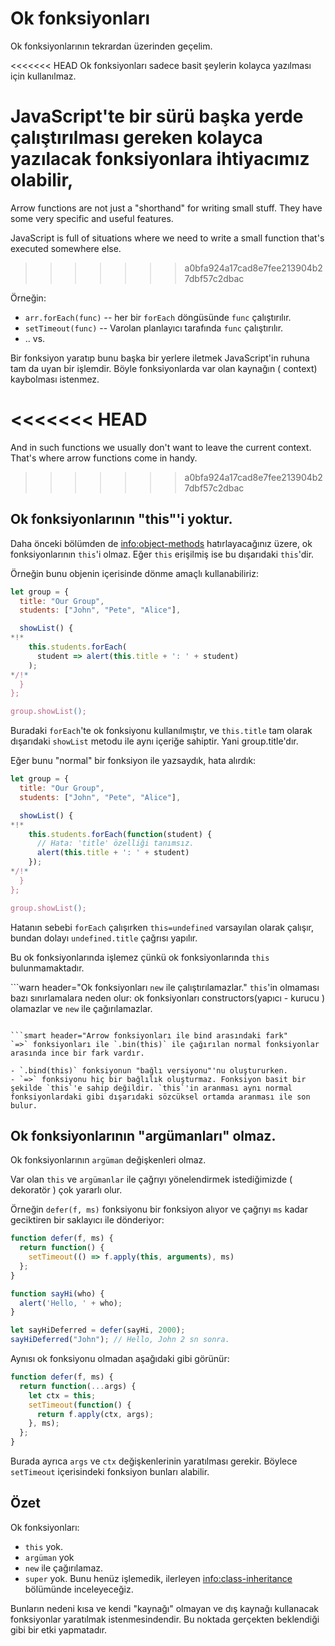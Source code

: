 # Ok fonksiyonları

Ok fonksiyonlarının tekrardan üzerinden geçelim.

<<<<<<< HEAD
Ok fonksiyonları sadece basit şeylerin kolayca yazılması için kullanılmaz.

JavaScript'te bir sürü başka yerde çalıştırılması gereken kolayca yazılacak fonksiyonlara ihtiyacımız olabilir, 
=======
Arrow functions are not just a "shorthand" for writing small stuff. They have some very specific and useful features.

JavaScript is full of situations where we need to write a small function that's executed somewhere else.
>>>>>>> a0bfa924a17cad8e7fee213904b27dbf57c2dbac

Örneğin:

- `arr.forEach(func)` -- her bir `forEach` döngüsünde `func` çalıştırılır.
- `setTimeout(func)` -- Varolan planlayıcı tarafında `func` çalıştırılır. 
- .. vs.

Bir fonksiyon yaratıp bunu başka bir yerlere iletmek JavaScript'in ruhuna tam da uyan bir işlemdir.
Böyle fonksiyonlarda var olan kaynağın ( context) kaybolması istenmez.

<<<<<<< HEAD
=======
And in such functions we usually don't want to leave the current context. That's where arrow functions come in handy.
>>>>>>> a0bfa924a17cad8e7fee213904b27dbf57c2dbac

## Ok fonksiyonlarının "this"'i yoktur.

Daha önceki bölümden de <info:object-methods> hatırlayacağınız üzere, ok fonksiyonlarının `this`'i olmaz. Eğer `this` erişilmiş ise bu dışarıdaki `this`'dir.

Örneğin bunu objenin içerisinde dönme amaçlı kullanabiliriz:

```js run
let group = {
  title: "Our Group",
  students: ["John", "Pete", "Alice"],

  showList() {
*!*
    this.students.forEach(
      student => alert(this.title + ': ' + student)
    );
*/!*
  }
};

group.showList();
```
Buradaki `forEach`'te ok fonksiyonu kullanılmıştır, ve `this.title` tam olarak dışarıdaki `showList` metodu ile aynı içeriğe sahiptir. Yani group.title'dır.

Eğer bunu "normal" bir fonksiyon ile yazsaydık, hata alırdık:

```js run
let group = {
  title: "Our Group",
  students: ["John", "Pete", "Alice"],

  showList() {
*!*
    this.students.forEach(function(student) {
      // Hata: 'title' özelliği tanımsız.
      alert(this.title + ': ' + student)
    });
*/!*
  }
};

group.showList();
```
Hatanın sebebi `forEach` çalışırken `this=undefined` varsayılan olarak çalışır, bundan dolayı `undefined.title` çağrısı yapılır.

Bu ok fonksiyonlarında işlemez çünkü ok fonksiyonlarında `this` bulunmamaktadır.

```warn header="Ok fonksiyonları `new` ile çalıştırılamazlar."
`this`'in olmaması bazı sınırlamalara neden olur: ok fonksiyonları constructors(yapıcı - kurucu ) olamazlar ve `new` ile çağırılamazlar. 
```

```smart header="Arrow fonksiyonları ile bind arasındaki fark"
`=>` fonksiyonları ile `.bin(this)` ile çağırılan normal fonksiyonlar arasında ince bir fark vardır.

- `.bind(this)` fonksiyonun "bağlı versiyonu"'nu oluştururken.
- `=>` fonksiyonu hiç bir bağlılık oluşturmaz. Fonksiyon basit bir şekilde `this`'e sahip değildir. `this`'in aranması aynı normal fonksiyonlardaki gibi dışarıdaki sözcüksel ortamda aranması ile son bulur.
```

## Ok fonksiyonlarının "argümanları" olmaz.

Ok fonksiyonlarının `argüman` değişkenleri olmaz.

Var olan `this` ve `argümanlar` ile çağrıyı  yönelendirmek istediğimizde ( dekoratör ) çok yararlı olur.

Örneğin `defer(f, ms)` fonksiyonu bir fonksiyon alıyor ve çağrıyı `ms` kadar geciktiren bir saklayıcı ile dönderiyor:

```js run
function defer(f, ms) {
  return function() {
    setTimeout(() => f.apply(this, arguments), ms)
  };
}

function sayHi(who) {
  alert('Hello, ' + who);
}

let sayHiDeferred = defer(sayHi, 2000);
sayHiDeferred("John"); // Hello, John 2 sn sonra.
```
Aynısı ok fonksiyonu olmadan aşağıdaki gibi görünür:

```js
function defer(f, ms) {
  return function(...args) {
    let ctx = this;
    setTimeout(function() {
      return f.apply(ctx, args);
    }, ms);
  };
}
```
Burada ayrıca `args` ve `ctx` değişkenlerinin yaratılması gerekir. Böylece `setTimeout` içerisindeki fonksiyon bunları alabilir.

## Özet

Ok fonksiyonları:

- `this` yok.
- `argüman` yok
- `new` ile çağırılamaz.
- `super` yok. Bunu henüz işlemedik, ilerleyen <info:class-inheritance> bölümünde inceleyeceğiz.

Bunların nedeni kısa ve kendi "kaynağı" olmayan ve dış kaynağı kullanacak fonksiyonlar yaratılmak istenmesindendir. Bu noktada gerçekten beklendiği gibi bir etki yapmatadır.

